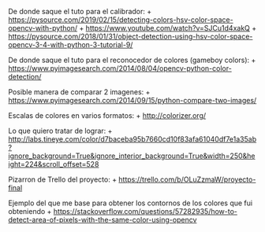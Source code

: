 De donde saque el tuto para el calibrador:
    + https://pysource.com/2019/02/15/detecting-colors-hsv-color-space-opencv-with-python/
    + https://www.youtube.com/watch?v=SJCu1d4xakQ
    + https://pysource.com/2018/01/31/object-detection-using-hsv-color-space-opencv-3-4-with-python-3-tutorial-9/

De donde saque el tuto para el reconocedor de colores (gameboy colors):
    + https://www.pyimagesearch.com/2014/08/04/opencv-python-color-detection/

Posible manera de comparar 2 imagenes:
    + https://www.pyimagesearch.com/2014/09/15/python-compare-two-images/

Escalas de colores en varios formatos:
    + http://colorizer.org/

Lo que quiero tratar de lograr:
    + http://labs.tineye.com/color/d7baceba95b7660cd10f83afa61040df7e1a35ab?ignore_background=True&ignore_interior_background=True&width=250&height=224&scroll_offset=528

Pizarron de Trello del proyecto:
    + https://trello.com/b/OLuZzmaW/proyecto-final

Ejemplo del que me base para obtener los contornos de los colores que fui obteniendo
    + https://stackoverflow.com/questions/57282935/how-to-detect-area-of-pixels-with-the-same-color-using-opencv
